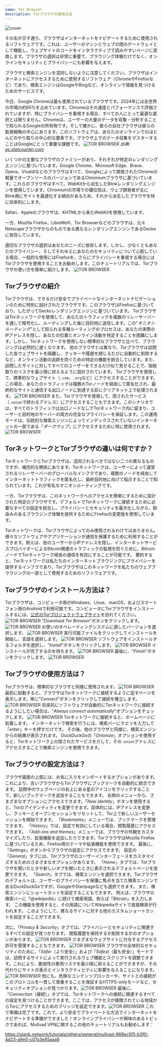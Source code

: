 ```yaml
---
name: Tor Browser
description: Torブラウザの使用方法
---
```

![cover](assets/cover.webp)

その名が示す通り、ブラウザはインターネットをナビゲートするために使用されるソフトウェアです。これは、ユーザーのマシンとウェブの間のゲートウェイとして機能し、ウェブサイトのコードをインタラクティブで読みやすいページに変換します。ブラウザの選択は非常に重要で、ブラウジング体験だけでなく、オンラインセキュリティとプライバシーにも影響を与えます。

ブラウザと検索エンジンを混同しないように注意してください。ブラウザはインターネットにアクセスするために使用するソフトウェア（ChromeやFirefoxなど）であり、検索エンジンはGoogleやBingなど、オンラインで情報を見つけるためのサービスです。

今日、Google Chromeは最も使用されているブラウザです。2024年には全世界の市場の約65%を占めています。Chromeはその速度とパフォーマンスで評価されていますが、特にプライバシーを重視する場合、すべての人にとって最適な選択とは限りません。Chromeは、ユーザーの大量のデータを収集・分析することで知られるGoogleの所有物です。そして確かに、彼らの自社ブラウザは彼らの監視戦略の中心にあります。このソフトウェアは、あなたのオンラインでのほとんどのやり取りの中心的な要素です。ブラウザ上でのデータ収集をマスターすることはGoogleにとって重要な課題です。
![TOR BROWSER](assets/notext/01.webp)
*出典: [gs.statcounter.com](https://gs.statcounter.com/browser-market-share)*

いくつかの主要なブラウザのファミリーがあり、それぞれが特定のレンダリングエンジンに基づいています。Google Chrome、Microsoft Edge、Brave、Opera、Vivaldiなどのブラウザはすべて、Googleによって開発されたChromeの軽量でオープンソースのバージョンであるChromiumブラウザに基づいています。これらのブラウザはすべて、WebKitから派生したBlinkレンダリングエンジンを使用しています。Chromiumの市場での優位性は、ウェブ開発者が主にBlink用にサイトを最適化する傾向があるため、それから派生したブラウザを特に効率的にします。

Safari、Appleのブラウザは、KHTMLから来たWebKitを使用しています。

一方、Mozilla Firefox、LibreWolf、Tor Browserなどのブラウザは、元々Netscapeブラウザからのものである異なるレンダリングエンジンであるGeckoに依存しています。

適切なブラウザの選択はあなたのニーズに依存します。しかし、少なくともあなたのプライバシー、そしてそれゆえにあなたのセキュリティについて心配している場合、一般的な使用にはFirefoxを、さらにプライバシーを重視する場合にはTorブラウザを使用することをお勧めします。このチュートリアルでは、Torブラウザの使い方を簡単に紹介します。
![TOR BROWSER](assets/notext/02.webp)

## Torブラウザの紹介

Torブラウザは、できるだけ安全でプライベートなインターネットナビゲーションのために特別に設計されたブラウザです。このブラウザはFirefoxに基づいており、したがってGeckoレンダリングエンジンに基づいています。
TorブラウザはTorネットワークを使用して、あなたのトラフィックを複数のリレーサーバーを通して暗号化し、ルーティングした後に目的地に送信します。この"*オニオンルーティング*"として知られる多層ルーティングのプロセスは、あなたの実際のIPアドレスを隠し、あなたの位置とオンライン活動を特定することを困難にします。しかし、Torネットワークを使用しない標準的なブラウザと比べて、ブラウジングは必然的に遅くなります。
他のブラウザとは異なり、Torブラウザは訪問した各ウェブサイトを隔離し、クッキーや履歴を閉じるたびに自動的に削除するなど、オンライン活動の追跡を防ぐための特定の機能を統合しています。また、訪問したサイトに対してすべてのユーザーをできるだけ似て見せることで、指紋取りのリスクを最小限に抑えるように設計されています。
Torブラウザを使用して、標準的なウェブサイト（`.com`、`.org`など）にアクセスすることができます。この場合、あなたのトラフィックは複数のTorノードを経由して匿名化され、最終的なサイトと通信する出口ノードに到達する前にクリアネット上で処理されます。
![TOR BROWSER](assets/notext/03.webp)
また、Torブラウザを使用して、隠されたサービス（`.onion`で終わるアドレス）にアクセスすることもできます。このシナリオでは、すべてのトラフィックは出口ノードなしでTorネットワーク内に留まり、ユーザーと目的地のサーバーの両方の完全なプライバシーを保証します。この運用モードは、伝統的な検索エンジンによってインデックスされていないインターネットの一部である「*ダークウェブ*」にアクセスするために特に使用されます。
![TOR BROWSER](assets/notext/04.webp)

## TorネットワークとTorブラウザの違いは何ですか？

TorネットワークとTorブラウザは、混同されるべきではない二つの異なるものですが、補完的な関係にあります。Torネットワークは、ユーザーによって運営されるリレーサーバーのグローバルなインフラであり、複数のノードを経由してインターネットトラフィックを匿名化し、最終目的地に向けて指示することで知られています。これが有名なオニオンルーティングです。

一方、Torブラウザは、このネットワークへのアクセスを簡単にするために設計された特定のブラウザです。デフォルトでTorネットワークに接続するために必要なすべての設定を統合し、プライバシーとセキュリティを最大化しながら、馴染みのあるブラウジング体験を提供するためにFirefoxの変更版を使用しています。

Torネットワークは、Torブラウザによってのみ使用されるわけではありません。様々なソフトウェアやアプリケーションが通信を保護するために利用することができます。例えば、他のユーザーからIPアドレスを隠し、インターネットサービスプロバイダーによるBitcoin関連のトラフィックの監視を防ぐために、BitcoinノードでTorネットワーク経由の通信を有効にすることが可能です。
要約すると、Torネットワークは私たちのインターネットブラウジングにプライバシーを提供するインフラであり、Torブラウザはこのネットワークを私たちのウェブブラウジングの一部として使用するためのソフトウェアです。

## Torブラウザのインストール方法は？

Torブラウザは、コンピュータ用のWindows、Linux、macOS、およびスマートフォン用のAndroidで利用可能です。コンピュータにTorブラウザをインストールするには、[公式のTorプロジェクトウェブサイト](https://www.torproject.org/)を訪れてください。
![TOR BROWSER](assets/notext/05.webp)
"*Download Tor Browser*"ボタンをクリックします。
![TOR BROWSER](assets/notext/06.webp)
お使いのオペレーティングシステムに適したバージョンを選択します。
![TOR BROWSER](assets/notext/07.webp)
実行可能ファイルをクリックしてインストールを開始し、言語を選択します。
![TOR BROWSER](assets/notext/08.webp)
ソフトウェアをインストールするフォルダを選択し、"*Install*"ボタンをクリックします。
![TOR BROWSER](assets/notext/09.webp)
インストールが完了するのを待ちます。
![TOR BROWSER](assets/notext/10.webp)
最後に、"*Finish*"ボタンをクリックします。
![TOR BROWSER](assets/notext/11.webp)

## Torブラウザの使用方法は？

Torブラウザは、標準的なブラウザと同様に使用されます。
![TOR BROWSER](assets/notext/12.webp)
最初に起動すると、ブラウザはTorネットワークに接続するように促すページを表示します。単に"*Connect*"ボタンをクリックして接続を確立します。
![TOR BROWSER](assets/notext/13.webp)
将来的にソフトウェアが自動的にTorネットワークに接続するようにしたい場合は、"*Always connect automatically*"オプションをチェックします。
![TOR BROWSER](assets/notext/14.webp)
Torネットワークに接続すると、ホームページに到着します。
インターネットで検索を行うには、検索バーにクエリを入力して「*enter*」キーを押すだけです。
その後、他のブラウザと同様に、検索エンジンからの結果が表示されます。
DuckDuckGoの「*Onionize*」オプションを使用すると、Torネットワーク上の隠されたサービスを介して、その`.onion`アドレスにアクセスすることで検索エンジンを使用できます。

## Torブラウザの設定方法は？

ブラウザ画面の上部には、お気に入りをインポートするオプションがあります。これにより、古いブラウザからTorブラウザにブックマークを自動的に統合できます。
訪問中のウェブページの右上にある星のアイコンをクリックすることで、新しいブックマークを追加することもできます。
右側のメニューから、さまざまなオプションにアクセスできます。「*New identity*」ボタンを使用すると、Torのアイデンティティを変更できます。具体的には、IPアドレスを変更し、クッキーとオープンセッションをリセットして、Tor上で新しいユーザーセッションを開始できます。
「*Bookmarks*」メニューでは、ブックマークを管理できます。
「*History*」では、設定で有効にしている場合、閲覧履歴にアクセスできます。
「*Add-ons and themes*」メニューでは、ブラウザの外観をカスタマイズしたり、拡張機能を追加したりできます。TorブラウザはMozilla Firefoxに基づいているため、Firefox用のテーマや拡張機能を使用できます。
最後に、「*Settings*」ボタンからブラウザの設定にアクセスできます。
設定の「*General*」タブには、Torブラウザのユーザーインターフェースをカスタマイズするためのさまざまなオプションがあります。
「*Home*」タブでは、Torブラウザを開いたときや新しいタブを開いたときに表示されるデフォルトページを変更できます。
「*Search*」タブでは、検索エンジンを選択できます。Torブラウザのデフォルトは、ユーザーのプライバシーを保護に焦点を当てた検索エンジンであるDuckDuckGoですが、GoogleやStartpageなども選択できます。
また、検索エンジンにショートカットを設定することもできます。
例えば、ブラウザの検索バーに「*@wikipedia*」に続けて検索用語、例えば「*Bitcoin*」を入力します。
この機能を使用すると、その用語についてWikipediaサイトで直接検索が行われます。
このようにして、異なるサイトに対する他のカスタムショートカットを設定することができます。

次に、「*Privacy & Security*」タブでは、プライバシーとセキュリティに関連するすべての設定が見つかります。
閲覧履歴を保持するか削除するかのオプションがあります。
![TOR BROWSER](assets/notext/34.webp) さまざまなウェブサイトに付与するアクセス許可を管理することもできます。
![TOR BROWSER](assets/notext/35.webp)
ブラウザの全体的なセキュリティのために、「*Safer*（より安全）」および「*Safest*（最も安全）」モードでは、訪問するサイトによって実行されるウェブ機能とスクリプトを調整できます。これにより、脆弱性の悪用リスクを最小限に抑えることができますが、その代わりにサイトの表示とインタラクティビティに影響を与えることになります。![TOR BROWSER](assets/notext/36.webp) 他にも、危険なコンテンツブロッカーや、サイトとの接続がこのプロトコルを一貫して尊重することを保証するHTTPS-onlyモードなど、セキュリティオプションが見つかります。![TOR BROWSER](assets/notext/37.webp) 最後に、「*Connection*（接続）」タブでは、Torネットワークへの接続に関連するすべての設定を見つけることができます。ここでは、アクセスが検閲されている地域からTorにアクセスするためのブリッジを設定できます。![TOR BROWSER](assets/notext/38.webp) これで準備は完了です。これで、より安全でプライベートな方法でインターネットをナビゲートする準備ができました！オンラインプライバシーが興味のあるトピックであれば、Mullvad VPNに関するこの他のチュートリアルもお勧めします：

https://planb.network/tutorials/others/general/mullvad-968ec5f5-b3f0-4d23-a9e0-c07a3e85aaa8